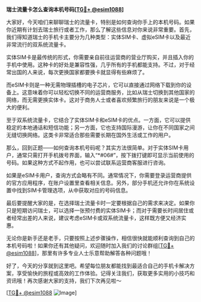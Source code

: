 **瑞士流量卡怎么查询本机号码[[TG💪+ @esim1088](https://t.me/s/esim1088)]**

大家好，今天咱们来聊聊瑞士的流量卡，特别是如何查询你手上的本机号码。如果你近期有计划去瑞士旅行或者工作，那么了解这些信息对你来说非常重要。首先，我们得知道瑞士的手机卡主要分为几种类型：实体SIM卡、虚拟eSIM卡以及最近非常流行的双系统流量卡。

实体SIM卡是最传统的形式，你需要亲自前往运营商的营业厅购买，并且插入你的手机中使用。这种卡的好处是兼容性强，几乎所有的手机都能支持。不过，对于经常出国的人来说，每次更换国家都要换卡就显得有些麻烦了。

而eSIM卡则是一种无需物理插槽的电子芯片，它可以直接通过网络下载到你的设备上。这意味着你可以轻松切换不同的运营商服务，比如从瑞士切换到其他国家的网络，而无需更换实体卡。这对于商务人士或者喜欢频繁旅行的朋友来说是一个极大的便利。

至于双系统流量卡，它结合了实体SIM卡和eSIM卡的优点。一方面，它可以提供稳定的本地通话和短信功能；另一方面，它也支持国际漫游，让你在不同国家之间无缝切换网络。这类卡非常适合那些需要长期在国外生活或工作的用户。

那么，回到正题——如何查询本机号码呢？其实方法很简单。对于实体SIM卡用户，通常只需打开手机拨号界面，输入“*#06#”，按下拨打键即可显示当前使用的号码。如果这种方式不起作用，也可以尝试联系运营商客服进行咨询。

如果是eSIM卡用户，查询方式会略有不同。通常情况下，你需要登录运营商提供的官方应用程序，在账户设置里查看相关信息。另外，部分手机还允许你在系统设置中找到SIM卡管理选项，从中获取对应的号码信息。

最后要提醒大家的是，在选择瑞士流量卡时一定要根据自己的需求来决定。如果你只是短期访问瑞士，可以选择一张预付费的实体SIM卡；而对于需要长时间居住或者经常出差的人来说，建议考虑eSIM卡或双系统流量卡，这样既方便又经济实惠。

无论你是新手还是老手，只要按照上述步骤操作，相信很快就能顺利查询到自己的本机号码啦！如果你还有其他疑问，欢迎随时加入我们的讨论群组[[TG💪+ @esim1088](https://t.me/s/esim1088)]，那里有许多专业人士乐意帮助解答各种问题哦！

好了，今天的分享就到这里吧。希望每位朋友都能找到最适合自己的手机卡解决方案，享受愉快的旅程或高效的工作体验。记得关注我们，获取更多实用的小技巧和资讯哦！再次感谢大家的支持，我们下次再见啦～

[[TG💪+ @esim1088](https://t.me/s/esim1088) ![Image](https://i.postimg.cc/4NQfJmqS/Snipaste-2025-05-13-00-14-12.png)]